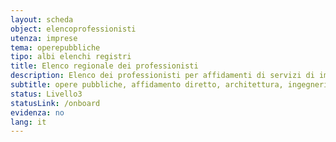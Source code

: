```yaml
---
layout: scheda
object: elencoprofessionisti
utenza: imprese
tema: operepubbliche
tipo: albi elenchi registri
title: Elenco regionale dei professionisti
description: Elenco dei professionisti per affidamenti di servizi di importo inferiore a centomila euro
subtitle: opere pubbliche, affidamento diretto, architettura, ingegneria
status: Livello3
statusLink: /onboard
evidenza: no
lang: it
---
```

